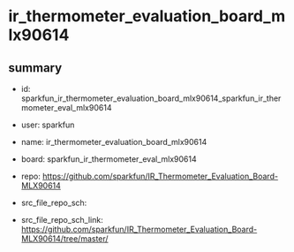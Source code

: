 # ir_thermometer_evaluation_board_mlx90614
 
## summary 
* id: sparkfun_ir_thermometer_evaluation_board_mlx90614_sparkfun_ir_thermometer_eval_mlx90614
* user: sparkfun
* name: ir_thermometer_evaluation_board_mlx90614
* board: sparkfun_ir_thermometer_eval_mlx90614
* repo: https://github.com/sparkfun/IR_Thermometer_Evaluation_Board-MLX90614



* src_file_repo_sch: 
* src_file_repo_sch_link: https://github.com/sparkfun/IR_Thermometer_Evaluation_Board-MLX90614/tree/master/




